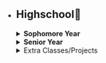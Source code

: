   - ## Highschool🏫

      <details>
      <summary><b>Sophomore Year</b></summary>
      
      ### Fall 2022
      | Course Number | Course Title |
      | :------------- | :----------: | 
      | AP | AP Intro to Programming |
      
      ### Spring 2023
      | Course Number | Course Title |
      | :------------- | :----------: | 
      | AP | AP Intro to Programming |
      
      
      </details>
      
      <details>
      <summary><b>Senior Year</b></summary>
      
      ### Fall 2022
      | Course Number | Course Title |
      | :------------- | :----------: | 
      | [CIS125](https://github.com/EyeBallManTANK/Academic-Work/tree/main/CIS125) | DMACC Online Intro to Programming/Java |
      | [CIS189](https://github.com/EyeBallManTANK/Academic-Work/tree/main/CIS189) | DMACC Online Python I |
      | MAT211 | DMACC Calculus I |
      
      ### Spring 2023
      | Course Number | Course Title |
      | :------------- | :----------: | 
      | [CIS169](https://github.com/EyeBallManTANK/Academic-Work/tree/main/CIS169) | DMACC Online C# |
      | [CIS289](https://github.com/EyeBallManTANK/Academic-Work/tree/main/CIS289) | DMACC Online Python II |
      | MAT217 | DMACC Calculus II |
      
      </details>

      <details>
      <summary>Extra Classes/Projects</summary>

      ### Year 2018-2019
      | Website | Project |
      | :------------ | :----------: |
      | [Code.org](https://github.com/EyeBallManTANK/Parasite) | Parasite |
        
      ### Fall 2019
      | Course Number | Course Title |
      | :------------- | :----------: | 
      | HSC101 | Med Emergency Proc & Exploration |

      ### Fall 2023
      | Course Number | Course Title |
      | :------------- | :----------: | 
      | ENG105 | DMACC Online Composition I |
      
      
      ### Spring 2024
      | Course Number | Course Title |
      | :------------- | :----------: | 
      | ENG106 | DMACC Online Composition II |
    
      </details>
